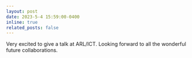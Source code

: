 ```yaml
---
layout: post
date: 2023-5-4 15:59:00-0400
inline: true
related_posts: false
---
```


Very excited to give a talk at ARL/ICT. Looking forward to all the wonderful future collaborations.